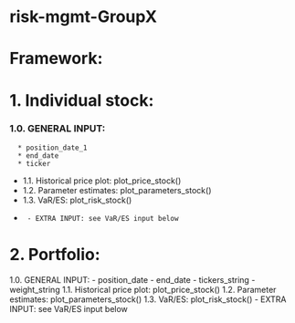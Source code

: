 # risk-mgmt-GroupX
# Framework:

# 1. Individual stock:
###   1.0. GENERAL INPUT:
      * position_date_1
      * end_date
      * ticker
*   1.1. Historical price plot: plot_price_stock()
*   1.2. Parameter estimates: plot_parameters_stock()
*   1.3. VaR/ES: plot_risk_stock()
*      - EXTRA INPUT: see VaR/ES input below
# 2. Portfolio: 
   1.0. GENERAL INPUT:
      - position_date
      - end_date 
      - tickers_string
      - weight_string
   1.1. Historical price plot: plot_price_stock()
   1.2. Parameter estimates: plot_parameters_stock()
   1.3. VaR/ES: plot_risk_stock()
      - EXTRA INPUT: see VaR/ES input below
